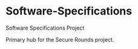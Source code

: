 # Software-Specifications
Software Specifications Project

Primary hub for the Secure Rounds project.
